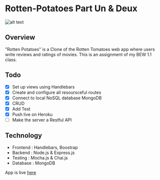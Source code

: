 # Rotten-Potatoes Part Un & Deux
![alt text](https://img.tesco.com/Groceries/pi/000/0262410000000/IDShot_540x540.jpg)


## Overview 

"Rotten Potatoes" is a Clone of the Rotten Tomatoes web app where users write reviews and ratings of movies. This is an assignment of my BEW 1.1 class.

## Todo

- [x] Set up views using Handlebars
- [x] Create and configure all resoursceful routes
- [x] Connect to local NoSQL database MongoDB
- [x] CRUD
- [x] Add Test 
- [x] Push live on Heroku
- [ ] Make the server a Restful API  

## Technology

* Frontend : Handlebars, Boostrap
* Backend : Node.js & Express.js
* Testing : Mocha.js & Chai.js
* Database : MongoDB

App is live <a href = "https://rotten-potatoes-m-a.herokuapp.com/">here</a>
